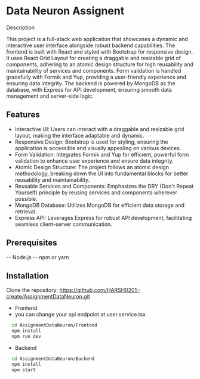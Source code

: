 # Data Neuron Assignent

Description

This project is a full-stack web application that showcases a dynamic and interactive user interface alongside robust backend capabilities. The frontend is built with React and styled with Bootstrap for responsive design. It uses React Grid Layout for creating a draggable and resizable grid of components, adhering to an atomic design structure for high reusability and maintainability of services and components. Form validation is handled gracefully with Formik and Yup, providing a user-friendly experience and ensuring data integrity. The backend is powered by MongoDB as the database, with Express for API development, ensuring smooth data management and server-side logic.
## Features

- Interactive UI: Users can interact with a draggable and resizable grid layout, making the interface adaptable and dynamic.
- Responsive Design: Bootstrap is used for styling, ensuring the application is accessible and visually appealing on various devices.
- Form Validation: Integrates Formik and Yup for efficient, powerful form validation to enhance user experience and ensure data integrity.
- Atomic Design Structure: The project follows an atomic design methodology, breaking down the UI into fundamental blocks for better reusability and maintainability.
- Reusable Services and Components: Emphasizes the DRY (Don't Repeat Yourself) principle by reusing services and components wherever possible.
- MongoDB Database: Utilizes MongoDB for efficient data storage and retrieval.
- Express API: Leverages Express for robust API development, facilitating seamless client-server communication.


## Prerequisites

-- Node.js
-- npm or yarn

## Installation

Clone the repository: https://github.com/HARSH0205-create/AssignmentDataNeuron.git

- Frontend
- you can change your api endpoint at user.service.tsx
```bash
  cd AssignmentDataNeuron/Frontend
  npm install
  npm run dev
```

- Backend

```bash
  cd AssignmentDataNeuron/Backend
  npm install
  npm start
```
